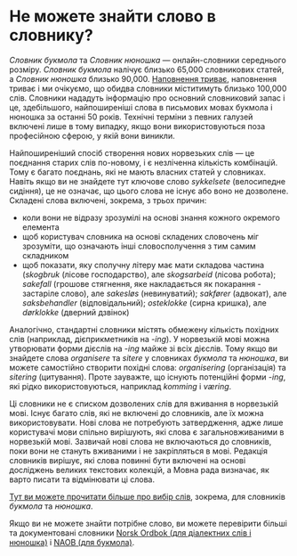 # Не можете знайти слово в словнику?
_Словник букмола_ та _Словник нюношка_ — онлайн-словники середнього розміру. _Словник букмола_ налічує близько 65,000 словникових статей, а _Словник нюношка_ близько 90,000. [Наповнення триває](https://www.uib.no/lle/revisjonsprosjektet), наповнення триває і ми очікуємо, що обидва словники міститимуть близько 100,000 слів. Словники нададуть інформацію про основний словниковий запас і це, здебільшого, найпоширеніші слова в письмових мовах букмола і нюношка за останні 50 років. Технічні терміни з певних галузей включені лише в тому випадку, якщо вони використовуються поза професійною сферою, у якій вони виникли.

Найпоширеніший спосіб створення нових норвезьких слів — це поєднання старих слів по-новому, і є незліченна кількість комбінацій. Тому є багато поєднань, які не мають власних статей у словниках. Навіть якщо ви не знайдете тут ключове слово _sykkelsete_ (велосипедне сидіння), це не означає, що цього слова не існує або воно не дозволене. Складені слова включені, зокрема, з трьох причин:

*   коли вони не відразу зрозумілі на основі знання кожного окремого елемента
*   щоб користувач словника на основі складених словочень міг зрозуміти, що означають інші словосполучення з тим самим складником
*   щоб показати, яку сполучну літеру має мати складова частина (_skogbruk_ (лісове господарство), але _skogsarbeid_ (лісова робота); _sakefall_ (грошове стягнення, яке накладається як покарання - застаріле слово), але _sakesløs_ (невинуватий); _sakfører_ (адвокат), але _saksbehandler_ (відповідальний); _osteklokke_ (сирна кришка), але _dørklokke_ (дверний дзвінок)

Аналогічно, стандартні словники містять обмежену кількість похідних слів (наприклад, дієприкметників на _\-ing_). У норвезькій мові можна утворювати форми дієслів на _\-ing_ майже зі всіх дієслів. Тому якщо ви знайдете слова _organisere_ та _sitere_ у словниках _букмола_ та _нюношка_, ви можете самостійно створити похідні слова: _organisering_ (організація) та _sitering_ (цитування). Проте зауважте, що існують потенційні форми _\-ing_, які рідко використовуються, наприклад _komming_ і _væring_.

Ці словники не є списком дозволених слів для вживання в норвезькій мові. Існує багато слів, які не включені до словників, але їх можна використовувати. Нові слова не потребують затвердження, адже лише користувачі мови спільно вирішують, які слова є загальновживаними в норвезькій мові. Зазвичай нові слова не включаються до словників, поки вони не стануть вживаними і не закріпляться в мові. Редакція словників вирішує, які слова повинні бути включені на основі досліджень великих текстових колекцій, а Мовна рада визначає, як варто писати та відмінювати ці слова.

[Тут ви можете прочитати більше про вибір слів](https://www.sprakradet.no/Vi-og-vart/Publikasjoner/Spraaknytt/spraknytt-2014/Spraknytt-12014/Ord-som-finst-og-ikkje-finst/), зокрема, для словників _букмола_ та _нюношка_.

Якщо ви не можете знайти потрібне слово, ви можете перевірити більші та документовані словники [Norsk Ordbok (для діалектних слів і нюношка)](https://alfa.norsk-ordbok.no) і [NAOB (для букмола)](https://naob.no/).
